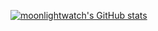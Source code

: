 [![moonlightwatch's GitHub stats](https://github-readme-stats.vercel.app/api?username=moonlightwatch)](https://github.com/moonlightwatch/)
